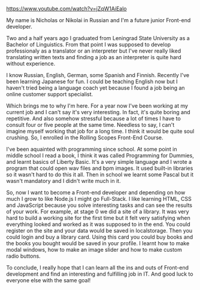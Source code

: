 https://www.youtube.com/watch?v=jZqW1AiEalo

My name is Nicholas or Nikolai in Russian and I'm a future junior Front-end developer.

Two and a half years ago I graduated from Leningrad State University as a Bachelor of Linguistics. From that point I was supposed to develop professionaly as a translator or an interpreter but I've never really liked translating written texts and finding a job as an interpreter is quite hard without experience.

I know Russian, English, German, some Spanish and Finnish. Recently I've been learning Japanese for fun. I could be teaching English now but I haven't tried being a language coach yet because I found a job being an online customer support specialist.

Which brings me to why I'm here. For a year now I've been working at my current job and I can't say it's very interesting. In fact, it's quite boring and repetitive. And also somehow stressful because a lot of times I have to consult four or five people at the same time. Needless to say, I can't imagine myself working that job for a long time. I think it would be quite soul crushing. So, I enrolled in the Rolling Scopes Front-End Course.

I've been aquainted with programming since school. At some point in middle school I read a book, I think it was called Programming for Dummies, and learnt basics of Liberty Basic. It's a very simple language and I wrote a program that could open wav  files and bpm images. It used built-in libraries so it wasn't hard to do this it all. Then in school we learnt some Pascal but it wasn't mandatory and I didn't write much in it.

So, now I want to become a Front-end developer and depending on how much I grow to like Node.js I might go Full-Stack. I like learning HTML, CSS and JavaScript because you solve interesting tasks and can see the results of your work. For example, at stage 0 we did a site of a library. It was very hard to build a working site for the first time but it felt very satisfying when everything looked and worked as it was supposed to in the end. You could register on the site and your data would be saved in localstorage. Then you could login and buy a library card. Using this card you could buy books and the books you bought would be saved in your profile. I learnt how to make modal windows, how to make an image slider and how to make custom radio buttons.

To conclude, I really hope that I can learn all the ins and outs of Front-end development and find an interesting and fulfilling job in IT. And good luck to everyone else with the same goal!



